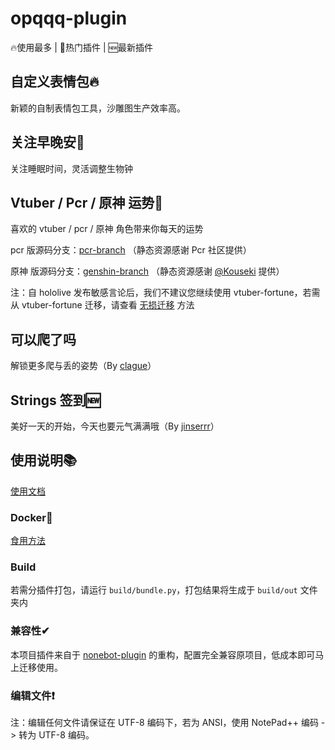 # opqqq-plugin

🔥使用最多 | 🚀热门插件 | 🆕最新插件

## 自定义表情包🔥
新颖的自制表情包工具，沙雕图生产效率高。

## 关注早晚安🚀
关注睡眠时间，灵活调整生物钟

## Vtuber / Pcr / 原神 运势🚀
喜欢的 vtuber / pcr / 原神 角色带来你每天的运势

 pcr 版源码分支：[pcr-branch](https://github.com/fz6m/opqqq-plugin/tree/pcr) （静态资源感谢 Pcr 社区提供）

 原神 版源码分支：[genshin-branch](https://github.com/fz6m/opqqq-plugin/tree/genshin) （静态资源感谢 [@Kouseki](https://github.com/Katou-Kouseki) 提供）

注：自 hololive 发布敏感言论后，我们不建议您继续使用 vtuber-fortune，若需从 vtuber-fortune 迁移，请查看 [无损迁移](https://fz6m.github.io/opqqq-plugin-press/iotqq/vtuber-fortune.html#pcr-version-2) 方法

## 可以爬了吗
解锁更多爬与丢的姿势（By [clague](https://github.com/clague)）

## Strings 签到🆕
美好一天的开始，今天也要元气满满哦（By [jinserrr](https://github.com/jinserrr)）

## 使用说明📚
[使用文档](https://fz6m.github.io/opqqq-plugin-press)

### Docker🐳
[食用方法](https://github.com/fz6m/opqqq-plugin/tree/docker)

### Build
若需分插件打包，请运行 `build/bundle.py`，打包结果将生成于 `build/out` 文件夹内

### 兼容性✔
本项目插件来自于 [nonebot-plugin](https://github.com/fz6m/nonebot-plugin) 的重构，配置完全兼容原项目，低成本即可马上迁移使用。

### 编辑文件❗
注：编辑任何文件请保证在 UTF-8 编码下，若为 ANSI，使用 NotePad++ 编码 -> 转为 UTF-8 编码。

